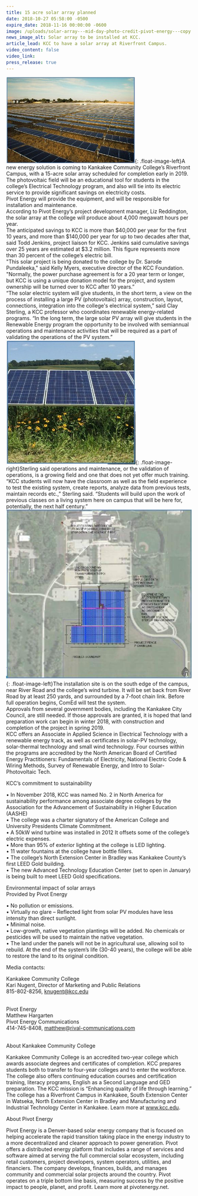 ```yaml
---
title: 15 acre solar array planned
date: 2018-10-27 05:58:00 -0500
expire_date: 2018-11-16 00:00:00 -0600
image: /uploads/solar-array---mid-day-photo-credit-pivot-energy---copy.jpg
news_image_alt: Solar array to be installed at KCC.
article_lead: KCC to have a solar array at Riverfront Campus.
video_content: false
video_link:
press_release: true
---
```


![](/uploads/solar-array---mid-day-photo-credit-pivot-energy---copy-1.jpg){: .float-image-left}A new energy solution is coming to Kankakee Community College’s Riverfront Campus, with a 15-acre solar array scheduled for completion early in 2019.<br>The photovoltaic field will be an educational tool for students in the college’s Electrical Technology program, and also will tie into its electric service to provide significant savings on electricity costs.<br>Pivot Energy will provide the equipment, and will be responsible for installation and maintenance.<br>According to Pivot Energy’s project development manager, Liz Reddington, the solar array at the college will produce about 4,000 megawatt hours per year.<br>The anticipated savings to KCC is more than $40,000 per year for the first 10 years, and more than $140,000 per year for up to two decades after that, said Todd Jenkins, project liaison for KCC. Jenkins said cumulative savings over 25 years are estimated at $3.2 million. This figure represents more than 30 percent of the college’s electric bill.<br>"This solar project is being donated to the college by Dr. Sarode Pundaleeka," said Kelly Myers, executive director of the KCC Foundation. "Normally, the power purchase agreement is for a 20 year term or longer, but KCC is using a unique donation model for the project, and system ownership will be turned over to KCC after 10 years.”<br>“The solar electric system will give students, in the short term, a view on the process of installing a large PV (photovoltaic) array, construction, layout, connections, integration into the college's electrical system,” said Clay Sterling, a KCC professor who coordinates renewable energy-related programs. “In the long term, the large solar PV array will give students in the Renewable Energy program the opportunity to be involved with semiannual operations and maintenance activities that will be required as a part of validating the operations of the PV system.”<br>![](/uploads/solar-array-with-plantings-2---photo-credit-pivot-energy---copy.jpg){: .float-image-right}Sterling said operations and maintenance, or the validation of operations, is a growing field and one that does not yet offer much training.<br>“KCC students will now have the classroom as well as the field experience to test the existing system, create reports, analyze data from previous tests, maintain records etc.,” Sterling said. “Students will build upon the work of previous classes on a living system here on campus that will be here for, potentially, the next half century.”<br>![](/uploads/overhead-view--proposed-solar-array-at-kcc---photo-credit-pivot-energy---copy.jpg){: .float-image-left}The installation site is on the south edge of the campus, near River Road and the college’s wind turbine. It will be set back from River Road by at least 250 yards, and surrounded by a 7-foot chain link. Before full operation begins, ComEd will test the system.<br>Approvals from several government bodies, including the Kankakee City Council, are still needed. If those approvals are granted, it is hoped that land preparation work can begin in winter 2018, with construction and completion of the project in spring 2019.<br>KCC offers an Associate in Applied Science in Electrical Technology with a renewable energy track, as well as certificates in solar-PV technology, solar-thermal technology and small wind technology. Four courses within the programs are accredited by the North American Board of Certified Energy Practitioners: Fundamentals of Electricity, National Electric Code & Wiring Methods, Survey of Renewable Energy, and Intro to Solar-Photovoltaic Tech.

KCC’s commitment to sustainability

• In November 2018, KCC was named No. 2 in North America for sustainability performance among associate degree colleges by the Association for the Advancement of Sustainability in Higher Education (AASHE)<br>• The college was a charter signatory of the American College and University Presidents Climate Commitment.<br>• A 50kW wind turbine was installed in 2012 It offsets some of the college’s electric expenses.<br>• More than 95% of exterior lighting at the college is LED lighting.<br>• 11 water fountains at the college have bottle fillers.<br>• The college’s North Extension Center in Bradley was Kankakee County’s first LEED Gold building.<br>• The new Advanced Technology Education Center (set to open in January) is being built to meet LEED Gold specifications.

Environmental impact of solar arrays<br>Provided by Pivot Energy

• No pollution or emissions.<br>• Virtually no glare – Reflected light from solar PV modules have less intensity than direct sunlight.<br>• Minimal noise.<br>• Low-growth, native vegetation plantings will be added. No chemicals or pesticides will be used to maintain the native vegetation.<br>• The land under the panels will not be in agricultural use, allowing soil to rebuild. At the end of the system’s life (30-40 years), the college will be able to restore the land to its original condition.

Media contacts:

Kankakee Community College<br>Kari Nugent, Director of Marketing and Public Relations<br>815-802-8256, knugent@kcc.edu<br>    

Pivot Energy<br>Matthew Hargarten<br>Pivot Energy Communications<br>414-745-8408, matthew@rival-communications.com<br>          

About Kankakee Community College

Kankakee Community College is an accredited two-year college which awards associate degrees and certificates of completion. KCC prepares students both to transfer to four-year colleges and to enter the workforce. The college also offers continuing education courses and certification training, literacy programs, English as a Second Language and GED preparation. The KCC mission is “Enhancing quality of life through learning.” The college has a Riverfront Campus in Kankakee, South Extension Center in Watseka, North Extension Center in Bradley and Manufacturing and Industrial Technology Center in Kankakee. Learn more at www.kcc.edu.

About Pivot Energy

Pivot Energy is a Denver-based solar energy company that is focused on helping accelerate the rapid transition taking place in the energy industry to a more decentralized and cleaner approach to power generation. Pivot offers a distributed energy platform that includes a range of services and software aimed at serving the full commercial solar ecosystem, including retail customers, project developers, system operators, utilities, and financiers. The company develops, finances, builds, and manages community and commercial solar projects around the country. Pivot operates on a triple bottom line basis, measuring success by the positive impact to people, planet, and profit. Learn more at pivotenergy.net.